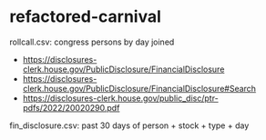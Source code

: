 # refactored-carnival


rollcall.csv: congress persons by day joined

* https://disclosures-clerk.house.gov/PublicDisclosure/FinancialDisclosure
* https://disclosures-clerk.house.gov/PublicDisclosure/FinancialDisclosure#Search
* https://disclosures-clerk.house.gov/public_disc/ptr-pdfs/2022/20020290.pdf

fin_disclosure.csv: past 30 days of person + stock + type + day 
